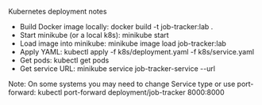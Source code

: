 Kubernetes deployment notes

- Build Docker image locally: docker build -t job-tracker:lab .
- Start minikube (or a local k8s): minikube start
- Load image into minikube: minikube image load job-tracker:lab
- Apply YAML: kubectl apply -f k8s/deployment.yaml -f k8s/service.yaml
- Get pods: kubectl get pods
- Get service URL: minikube service job-tracker-service --url

Note: On some systems you may need to change Service type or use port-forward:
kubectl port-forward deployment/job-tracker 8000:8000
